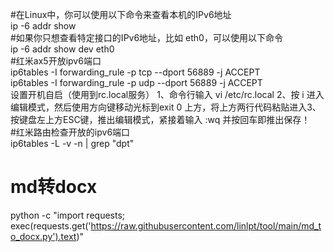 #在Linux中，你可以使用以下命令来查看本机的IPv6地址  
ip -6 addr show  
#如果你只想查看特定接口的IPv6地址，比如 eth0，可以使用以下命令     
ip -6 addr show dev eth0  
#红米ax5开放ipv6端口  
ip6tables -I forwarding_rule -p tcp --dport 56889 -j ACCEPT  
ip6tables -I forwarding_rule -p udp --dport 56889 -j ACCEPT  
设置开机自启（使用到rc.local服务）        1、命令行输入    vi /etc/rc.local   2、按 i  进入编辑模式，然后使用方向键移动光标到exit 0 上方，将上方两行代码粘贴进入3、按键盘左上方ESC键，推出编辑模式，紧接着输入  :wq  并按回车即推出保存！  
#红米路由检查开放的ipv6端口  
ip6tables -L -v -n | grep "dpt"   
# md转docx   
python -c "import requests; exec(requests.get('https://raw.githubusercontent.com/linlpt/tool/main/md_to_docx.py').text)"
